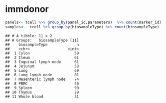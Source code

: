 immdonor
================

``` r
panels<- tcell %>% group_by(panel_id,parameters)  %>% count(marker_id)
samples<-  tcell %>% group_by(biosampleType) %>% count(biosampleType)
```

    ## # A tibble: 11 x 2
    ## # Groups:   biosampleType [11]
    ##    biosampleType             n
    ##    <chr>                 <int>
    ##  1 Colon                    59
    ##  2 Ileum                    61
    ##  3 Inguinal lymph node      61
    ##  4 Jejunum                  58
    ##  5 Lung                     69
    ##  6 Lung lymph node          81
    ##  7 Mesenteric lymph node    74
    ##  8 PBMC                     46
    ##  9 Spleen                   90
    ## 10 Thymus                   29
    ## 11 Whole blood              31
